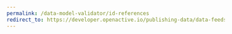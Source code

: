 ```yaml
---
permalink: /data-model-validator/id-references
redirect_to: https://developer.openactive.io/publishing-data/data-feeds/types-of-feed#use-of-id-and-facilityuse-for-split-feeds
---
```

